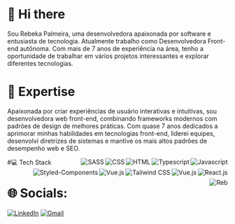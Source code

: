# 👋 Hi there 
Sou Rebeka Palmeira, uma desenvolvedora apaixonada por software e entusiasta de tecnologia. Atualmente trabalho como Desenvolvedora Front-end autônoma.
Com mais de 7 anos de experiência na área, tenho a oportunidade de trabalhar em vários projetos interessantes e explorar diferentes tecnologias.

# 🚀 Expertise
Apaixonada por criar experiências de usuário interativas e intuitivas, sou desenvolvedora web front-end, combinando frameworks modernos com padrões de design de melhores práticas. Com quase 7 anos dedicados a aprimorar minhas habilidades em tecnologias front-end, liderei equipes, desenvolvi diretrizes de sistemas e mantive os mais altos padrões de desempenho web e SEO.

#💻 Tech Stack
<img align="right" alt="Javascript" src="https://img.shields.io/badge/JavaScript-323330?style=for-the-badge&logo=javascript&logoColor=F7DF1E" /> 
<img align="right" alt="Typescript" src="https://img.shields.io/badge/TypeScript-007ACC?style=for-the-badge&logo=typescript&logoColor=white" /> 
<img align="right" alt="HTML" src="https://img.shields.io/badge/HTML5-E34F26?style=for-the-badge&logo=html5&logoColor=white" /> 
<img align="right" alt="CSS" src="https://img.shields.io/badge/CSS3-1572B6?style=for-the-badge&logo=css3&logoColor=white" /> 
<img align="right" alt="SASS" src="https://img.shields.io/badge/Sass-CC6699?style=for-the-badge&logo=sass&logoColor=white" /> 
<img align="right" alt="React.js" src="https://img.shields.io/badge/React-20232A?style=for-the-badge&logo=react&logoColor=61DAFB" /> 
<img align="right" alt="Vue.js" src="https://img.shields.io/badge/Vue.js-35495E?style=for-the-badge&logo=vue.js&logoColor=4FC08D" /> 
<img align="right" alt="Tailwind CSS" src="https://img.shields.io/badge/Tailwind_CSS-38B2AC?style=for-the-badge&logo=tailwind-css&logoColor=white" />
<img align="right" alt="Vue.js" src="https://img.shields.io/badge/Vue.js-35495E?style=for-the-badge&logo=vue.js&logoColor=4FC08D" />
<img align="right" alt="Styled-Components" src="https://img.shields.io/badge/styled--components-DB7093?style=for-the-badge&logo=styled-components&logoColor=white" />

###

<img align="right" alt="Reb" src="https://media.discordapp.net/attachments/221682698199105547/1154608411099533403/picasion.com_a0d76226afdd8445789a2f89186c23eb.gif" />

# 🌐 Socials:
[![LinkedIn](https://img.shields.io/badge/LinkedIn-0077B5?style=for-the-badge&logo=linkedin&logoColor=white)](https://linkedin.com/in/rebeka-palmeira) [![Gmail](https://img.shields.io/badge/Gmail-D14836?style=for-the-badge&logo=gmail&logoColor=white)](mailto:rebekamaisa@gmail.com) 
